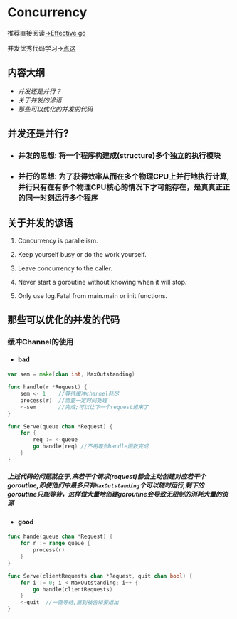 # Concurrency

推荐直接阅读[->Effective go](https://golang.org/doc/effective_go#concurrency)

并发优秀代码学习->[点这](https://github.com/code4EE/yun-notes/golang-notes/blob/main/golang-notes/concurrency_code_collections.md)

## 内容大纲

- *并发还是并行？*
- *关于并发的谚语*
- *那些可以优化的并发的代码*

## 并发还是并行?

- ### 并发的思想: 将一个程序构建成(structure)多个独立的执行模块

- ### 并行的思想: 为了获得效率从而在多个物理CPU上并行地执行计算,并行只有在有多个物理CPU核心的情况下才可能存在，是真真正正的同一时刻运行多个程序

## 关于并发的谚语

1. Concurrency is parallelism.

2. Keep yourself busy or do the work yourself.

3. Leave concurrency to the caller.

4. Never start a goroutine without knowing when it will stop.

5. Only use log.Fatal from main.main or init functions.

## 那些可以优化的并发的代码

### 缓冲Channel的使用

- #### bad

```go
var sem = make(chan int, MaxOutstanding)

func handle(r *Request) {
    sem <- 1    //等待缓冲channel耗尽
    process(r)  //需要一定时间处理
    <-sem       //完成;可以让下一个request进来了
}

func Serve(queue chan *Request) {
    for {
        req := <-queue
        go handle(req) //不用等到handle函数完成
    }
}
```

##### 上述代码的问题就在于,来若干个请求(request)都会主动创建对应若干个goroutine,即使他们中最多只有`MaxOutstanding`个可以随时运行,剩下的goroutine只能等待，这样做大量地创建goroutine会导致无限制的消耗大量的资源

- #### good

```go
func hande(queue chan *Request) {
    for r := range queue {
        process(r)
    }
}

func Serve(clientRequests chan *Request, quit chan bool) {
    for i := 0; i < MaxOutstanding; i++ {
        go handle(clientRequests)
    }
    <-quit  //一直等待,直到被告知要退出
}
```
